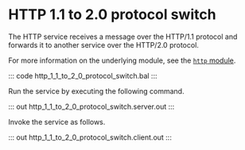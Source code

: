 # HTTP 1.1 to 2.0 protocol switch

The HTTP service receives a message over the HTTP/1.1 protocol and forwards it to another service over the HTTP/2.0 protocol.

For more information on the underlying module, see the [`http` module](https://docs.central.ballerina.io/ballerina/http/latest/).

::: code http_1_1_to_2_0_protocol_switch.bal :::

Run the service by executing the following command.

::: out http_1_1_to_2_0_protocol_switch.server.out :::

Invoke the service as follows.

::: out http_1_1_to_2_0_protocol_switch.client.out :::
